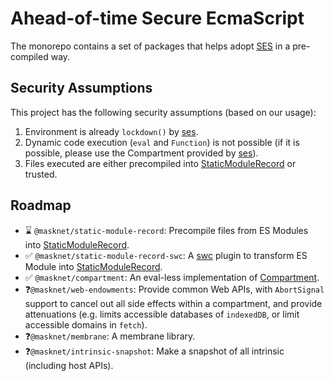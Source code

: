 # Ahead-of-time Secure EcmaScript

The monorepo contains a set of packages that helps adopt [SES](https://github.com/tc39/proposal-ses) in a pre-compiled
way.

## Security Assumptions

This project has the following security assumptions (based on our usage):

1.  Environment is already `lockdown()` by [ses](https://github.com/endojs/endo/tree/master/packages/ses).
2.  Dynamic code execution (`eval` and `Function`) is not possible (if it is possible, please use the Compartment
    provided by [ses](https://github.com/endojs/endo/tree/master/packages/ses)).
3.  Files executed are either precompiled into [StaticModuleRecord][1] or trusted.

## Roadmap

- ⌛ `@masknet/static-module-record`: Precompile files from ES Modules into [StaticModuleRecord][1].
- ✅ `@masknet/static-module-record-swc`: A [swc][2] plugin to transform ES Module into [StaticModuleRecord][1].
- ✅ `@masknet/compartment`: An eval-less implementation of [Compartment][3].
- ❓`@masknet/web-endowments`: Provide common Web APIs, with `AbortSignal` support to cancel out all side
  effects within a compartment, and provide attenuations (e.g. limits accessible databases of `indexedDB`, or limit
  accessible domains in `fetch`).
- ❓`@masknet/membrane`: A membrane library.
- ❓`@masknet/intrinsic-snapshot`: Make a snapshot of all intrinsic (including host APIs).

[1]: https://github.com/tc39/proposal-compartments/blob/775024d93830ee6464363b4b373d9353425a0776/README.md#sketch
[2]: https://github.com/swc-project/swc
[3]: https://github.com/tc39/proposal-compartments/blob/775024d93830ee6464363b4b373d9353425a0776/README.md#compartments
